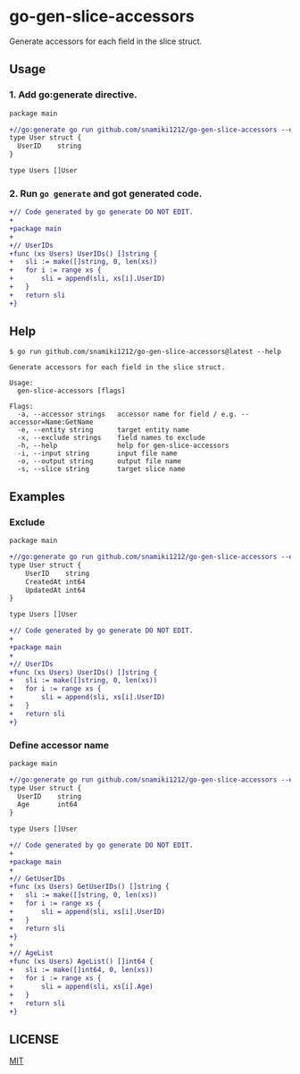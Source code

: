 # go-gen-slice-accessors

Generate accessors for each field in the slice struct.

## Usage

### 1. Add go:generate directive.

```diff filename="user.go"
package main

+//go:generate go run github.com/snamiki1212/go-gen-slice-accessors --entity User --slice Users --input user.go --output user_gen.go
type User struct {
  UserID    string
}

type Users []User
```

### 2. Run `go generate` and got generated code.

```diff filename="user_gen.go"
+// Code generated by go generate DO NOT EDIT.
+
+package main
+
+// UserIDs
+func (xs Users) UserIDs() []string {
+	sli := make([]string, 0, len(xs))
+	for i := range xs {
+		sli = append(sli, xs[i].UserID)
+	}
+	return sli
+}
```

## Help

```shell
$ go run github.com/snamiki1212/go-gen-slice-accessors@latest --help

Generate accessors for each field in the slice struct.

Usage:
  gen-slice-accessors [flags]

Flags:
  -a, --accessor strings   accessor name for field / e.g. --accessor=Name:GetName
  -e, --entity string      target entity name
  -x, --exclude strings    field names to exclude
  -h, --help               help for gen-slice-accessors
  -i, --input string       input file name
  -o, --output string      output file name
  -s, --slice string       target slice name
```

## Examples

### Exclude

```diff filename="user.go"
package main

+//go:generate go run github.com/snamiki1212/go-gen-slice-accessors --entity User --slice Users --input user.go --output user_gen.go --exclude=CreatedAt,UpdatedAt
type User struct {
	UserID    string
	CreatedAt int64
	UpdatedAt int64
}

type Users []User
```

```diff filename="user_gen.go"
+// Code generated by go generate DO NOT EDIT.
+
+package main
+
+// UserIDs
+func (xs Users) UserIDs() []string {
+	sli := make([]string, 0, len(xs))
+	for i := range xs {
+		sli = append(sli, xs[i].UserID)
+	}
+	return sli
+}
```

### Define accessor name

```diff filename="user.go"
package main

+//go:generate go run github.com/snamiki1212/go-gen-slice-accessors --entity User --slice Users --input user.go --output user_gen.go --accessor=UserID:GetUserIDs --accessor=Age:AgeList
type User struct {
  UserID    string
  Age       int64
}

type Users []User
```

```diff filename="user_gen.go"
+// Code generated by go generate DO NOT EDIT.
+
+package main
+
+// GetUserIDs
+func (xs Users) GetUserIDs() []string {
+	sli := make([]string, 0, len(xs))
+	for i := range xs {
+		sli = append(sli, xs[i].UserID)
+	}
+	return sli
+}
+
+// AgeList
+func (xs Users) AgeList() []int64 {
+	sli := make([]int64, 0, len(xs))
+	for i := range xs {
+		sli = append(sli, xs[i].Age)
+	}
+	return sli
+}
```

## LICENSE

[MIT](./LICENSE)
